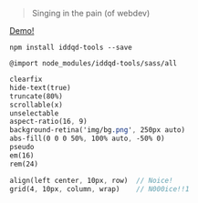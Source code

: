 > Singing in the pain (of webdev)

[Demo!](http://codepen.io/salsita/full/bgxWBX/)

`npm install iddqd-tools --save`

`@import node_modules/iddqd-tools/sass/all`

```Sass
clearfix
hide-text(true)
truncate(80%)
scrollable(x)
unselectable
aspect-ratio(16, 9)
background-retina('img/bg.png', 250px auto)
abs-fill(0 0 0 50%, 100% auto, -50% 0)
pseudo
em(16)
rem(24)

align(left center, 10px, row)  // Noice!
grid(4, 10px, column, wrap)    // N000ice!!1
```
